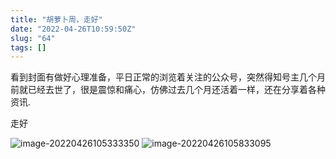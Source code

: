```yaml
---
title: "胡萝卜周，走好"
date: "2022-04-26T10:59:50Z"
slug: "64"
tags: []
---
```

看到封面有做好心理准备，平日正常的浏览着关注的公众号，突然得知号主几个月前就已经去世了，很是震惊和痛心，仿佛过去几个月还活着一样，还在分享着各种资讯.

走好

![image-20220426105333350](https://gitee.com/Dagwbl/cloudPicture/raw/master/typora/image-20220426105333350.png)
![image-20220426105833095](https://gitee.com/Dagwbl/cloudPicture/raw/master/typora/image-20220426105833095.png)
